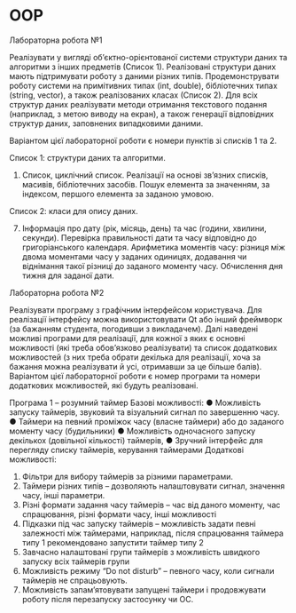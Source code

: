 # OOP
Лабораторна робота №1

Реалізувати у вигляді об’єктно-орієнтованої системи структури даних та
алгоритми з інших предметів (Список 1). Реалізовані структури даних мають
підтримувати роботу з даними різних типів. Продемонструвати роботу
системи на примітивних типах (int, double), бібліотечних типах (string,
vector), а також реалізованих класах (Список 2). Для всіх структур даних
реалізувати методи отримання текстового подання (наприклад, з метою
виводу на екран), а також генерації відповідних структур даних, заповнених
випадковими даними.

Варіантом цієї лабораторної роботи є номери пунктів зі списків 1 та 2.

Список 1: структури даних та алгоритми.

1. Список, циклічний список. Реалізації на основі зв’язних списків,
масивів, бібліотечних засобів. Пошук елемента за значенням, за
індексом, першого елемента за заданою умовою.

Список 2: класи для опису даних.

7. Інформація про дату (рік, місяць, день) та час (години, хвилини,
секунди). Перевірка правильності дати та часу відповідно до
григоріанського календаря. Арифметика моментів часу: різниця між
двома моментами часу у заданих одиницях, додавання чи віднімання
такої різниці до заданого моменту часу. Обчислення дня тижня для
заданої дати.




Лабораторна робота №2

Реалізувати програму з графічним інтерфейсом користувача. Для реалізації інтерфейсу можна використовувати Qt або інший фреймворк (за бажанням студента, погодивши з викладачем).
Далі наведені можливі програми для реалізації, для кожної з яких є основні можливості (які треба обов’язково реалізувати) та список додаткових можливостей (з них треба обрати декілька для реалізації, хоча за бажання можна реалізувати й усі, отримавши за це більше балів). Варіантом цієї лабораторної  роботи є номер програми та номери додаткових можливостей, які будуть реалізовані.

Програма 1 – розумний таймер
Базові можливості:
●	Можливість запуску таймерів, звуковий та візуальний сигнал по завершенню часу.
●	Таймери на певний проміжок часу (власне таймери) або до заданого моменту часу (будильники)
●	Можливість одночасного запуску декількох (довільної кількості) таймерів, 
●	Зручний інтерфейс для перегляду списку таймерів, керування таймерами 
Додаткові можливості:
1.	Фільтри для вибору таймерів за різними параметрами.
2.	Таймери різних типів – дозволяють налаштовувати сигнал, значення часу, інші параметри.
3.	Різні формати задання часу таймерів – час від даного моменту, час спрацювання, різні формати часу, інші можливості
4.	Підказки під час запуску таймерів – можливість задати певні залежності між таймерами, наприклад, після спрацювання таймера типу 1 рекомендовано запустити таймер типу 2
5.	Завчасно налаштовані групи таймерів з можливість швидкого запуску всіх таймерів групи
6.	Можливість режиму “Do not disturb” – певного часу, коли сигнали таймерів не спрацьовують.
7.	Можливість запам’ятовувати запущені таймери і продовжувати роботу після перезапуску застосунку чи ОС.

